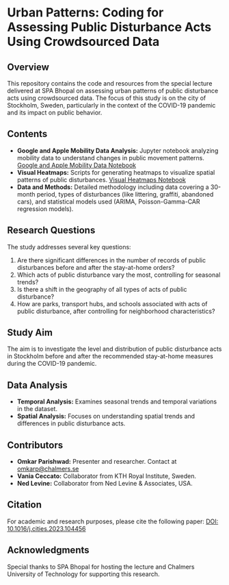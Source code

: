 # Urban Patterns: Coding for Assessing Public Disturbance Acts Using Crowdsourced Data

## Overview
This repository contains the code and resources from the special lecture delivered at SPA Bhopal on assessing urban patterns of public disturbance acts using crowdsourced data. The focus of this study is on the city of Stockholm, Sweden, particularly in the context of the COVID-19 pandemic and its impact on public behavior.

## Contents
- **Google and Apple Mobility Data Analysis:** Jupyter notebook analyzing mobility data to understand changes in public movement patterns. [Google and Apple Mobility Data Notebook](https://github.com/parishwadomkar/UrbanPatterns/blob/main/Google%20and%20apple%20Mobility%20data.ipynb)
- **Visual Heatmaps:** Scripts for generating heatmaps to visualize spatial patterns of public disturbances. [Visual Heatmaps Notebook](https://github.com/parishwadomkar/UrbanPatterns/blob/main/Visual%20Heatmaps.ipynb)
- **Data and Methods:** Detailed methodology including data covering a 30-month period, types of disturbances (like littering, graffiti, abandoned cars), and statistical models used (ARIMA, Poisson-Gamma-CAR regression models).

## Research Questions
The study addresses several key questions:
1. Are there significant differences in the number of records of public disturbances before and after the stay-at-home orders?
2. Which acts of public disturbance vary the most, controlling for seasonal trends?
3. Is there a shift in the geography of all types of acts of public disturbance?
4. How are parks, transport hubs, and schools associated with acts of public disturbance, after controlling for neighborhood characteristics?

## Study Aim
The aim is to investigate the level and distribution of public disturbance acts in Stockholm before and after the recommended stay-at-home measures during the COVID-19 pandemic.

## Data Analysis
- **Temporal Analysis:** Examines seasonal trends and temporal variations in the dataset.
- **Spatial Analysis:** Focuses on understanding spatial trends and differences in public disturbance acts.

## Contributors
- **Omkar Parishwad:** Presenter and researcher. Contact at omkarp@chalmers.se
- **Vania Ceccato:** Collaborator from KTH Royal Institute, Sweden.
- **Ned Levine:** Collaborator from Ned Levine & Associates, USA.

## Citation
For academic and research purposes, please cite the following paper: [DOI: 10.1016/j.cities.2023.104456](https://doi.org/10.1016/j.cities.2023.104456)

## Acknowledgments
Special thanks to SPA Bhopal for hosting the lecture and Chalmers University of Technology for supporting this research.
